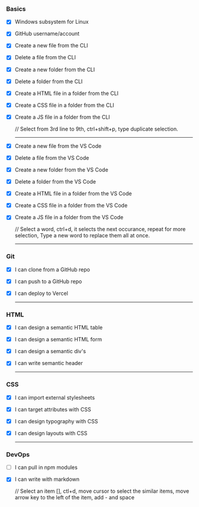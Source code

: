 ### Basics
- [x] Windows subsystem for Linux
- [x] GitHub username/account
- [x] Create a new file from the CLI
- [x] Delete a file from the CLI
- [x] Create a new folder from the CLI
- [x] Delete a folder from the CLI
- [x] Create a HTML file in a folder from the CLI
- [x] Create a CSS file in a folder from the CLI
- [x] Create a JS file in a folder from the CLI
  
  // Select from 3rd line to 9th, ctrl+shift+p, type duplicate selection.
  
  ---
- [x] Create a new file from the VS Code
- [x] Delete a file from the VS Code
- [x] Create a new folder from the VS Code
- [x] Delete a folder from the VS Code
- [x] Create a HTML file in a folder from the VS Code
- [x] Create a CSS file in a folder from the VS Code
- [x] Create a JS file in a folder from the VS Code
  
  // Select a word, ctrl+d, it selects the next occurance, repeat for more selection, Type a new word to replace them all at once.
  
  ---
### [](https://github.com/AmirhosseinOlyaei/msimbo-todo/blob/main/readme.md#git) Git
- [x] I can clone from a GitHub repo
- [x] I can push to a GitHub repo
- [x] I can deploy to Vercel
  
  ---
### [](https://github.com/AmirhosseinOlyaei/msimbo-todo/blob/main/readme.md#html) HTML
- [x] I can design a semantic HTML table
- [x] I can design a semantic HTML form
- [x] I can design a semantic div's
- [x] I can write semantic header
  
  ---
### [](https://github.com/AmirhosseinOlyaei/msimbo-todo/blob/main/readme.md#css) CSS
- [x] I can import external stylesheets
- [x] I can target attributes with CSS
- [x] I can design typography with CSS
- [x] I can design layouts with CSS
  
  ---
### [](https://github.com/AmirhosseinOlyaei/msimbo-todo/blob/main/readme.md#devops) DevOps
- [ ] I can pull in npm modules
- [x] I can write with markdown
  
  // Select an item [], ctl+d, move cursor to select the similar items, move arrow key to the left of the item, add - and space